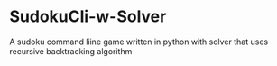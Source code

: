 # SudokuCli-w-Solver
A sudoku command liine game written in python with solver that uses recursive backtracking algorithm
